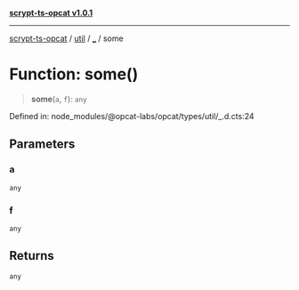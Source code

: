 [**scrypt-ts-opcat v1.0.1**](../../../../README.md)

***

[scrypt-ts-opcat](../../../../README.md) / [util](../../README.md) / [\_](../README.md) / some

# Function: some()

> **some**(`a`, `f`): `any`

Defined in: node\_modules/@opcat-labs/opcat/types/util/\_.d.cts:24

## Parameters

### a

`any`

### f

`any`

## Returns

`any`
